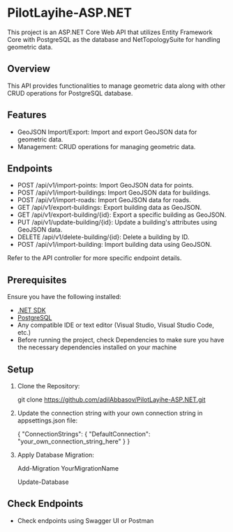 # PilotLayihe-ASP.NET

This project is an ASP.NET Core Web API that utilizes Entity Framework Core with PostgreSQL as the database and NetTopologySuite for handling geometric data.

## Overview

This API provides functionalities to manage geometric data along with other CRUD operations for PostgreSQL database.

## Features

- GeoJSON Import/Export: Import and export GeoJSON data for geometric data.
- Management: CRUD operations for managing geometric data.

## Endpoints

- POST /api/v1/import-points: Import GeoJSON data for points.
- POST /api/v1/import-buildings: Import GeoJSON data for buildings.
- POST /api/v1/import-roads: Import GeoJSON data for roads.
- GET /api/v1/export-buildings: Export building data as GeoJSON.
- GET /api/v1/export-building/{id}: Export a specific building as GeoJSON.
- PUT /api/v1/update-building/{id}: Update a building's attributes using GeoJSON data.
- DELETE /api/v1/delete-building/{id}: Delete a building by ID.
- POST /api/v1/import-building: Import building data using GeoJSON.

Refer to the API controller for more specific endpoint details.

## Prerequisites

Ensure you have the following installed:

- [.NET SDK](https://dotnet.microsoft.com/download)
- [PostgreSQL](https://www.postgresql.org/download/)
- Any compatible IDE or text editor (Visual Studio, Visual Studio Code, etc.)
- Before running the project, check Dependencies to make sure you have the necessary dependencies installed on your machine

## Setup

1. Clone the Repository:
   
   git clone https://github.com/adilAbbasov/PilotLayihe-ASP.NET.git

3. Update the connection string with your own connection string in appsettings.json file:
   
   {
      "ConnectionStrings": {
         "DefaultConnection": "your_own_connection_string_here"
      }
   }

4. Apply Database Migration:
   
   Add-Migration YourMigrationName

   Update-Database

## Check Endpoints

- Check endpoints using Swagger UI or Postman
